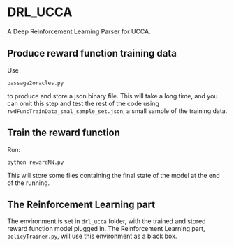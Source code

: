 # DRL_UCCA
A Deep Reinforcement Learning Parser for UCCA.

## Produce reward function training data
Use
```
passage2oracles.py
```
to produce and store a json binary file.
This will take a long time, and you can omit this step and test the rest of the code using `rwdFuncTrainData_smal_sample_set.json`, a small sample of the training data.

## Train the reward function
Run:

```
python rewardNN.py
```
This will store some files containing the final state of the model at the end of the running.

## The Reinforcement Learning part
The environment is set in `drl_ucca` folder, with the trained and stored reward function model plugged in.
The Reinforcement Learning part, `policyTrainer.py`, will use this environment as a black box.
